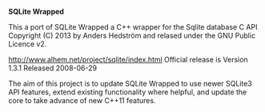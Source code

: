 
**SQLite Wrapped**

This a port of SQLite Wrapped a C++ wrapper for the Sqlite database C API
Copyright (C) 2013 by Anders Hedström and relased under the GNU Public Licence v2.

http://www.alhem.net/project/sqlite/index.html Official release is Version 1.3.1 Released 2008-06-29

The aim of this project is to update SQLite Wrapped to use newer SQLite3 API features, extend existing functionality where helpful, and update the core to take advance of new C++11 features.
